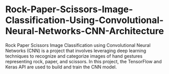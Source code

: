 # Rock-Paper-Scissors-Image-Classification-Using-Convolutional-Neural-Networks-CNN-Architecture

Rock Paper Scissors Image Classification using Convolutional Neural Networks (CNN) is a project that involves leveraging deep learning techniques to recognize and categorize images of hand gestures representing rock, paper, and scissors. In this project, the TensorFlow and Keras API are used to build and train the CNN model.
